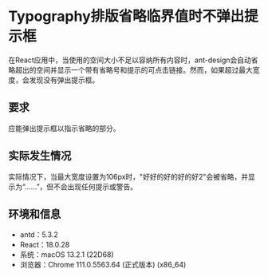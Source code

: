 # Typography排版省略临界值时不弹出提示框

在React应用中，当使用的空间大小不足以容纳所有内容时，ant-design会自动省略超出的空间并显示一个带有省略号和提示的可点击链接。然而，如果超过最大宽度，会发现没有弹出提示框。

## 要求

应能弹出提示框以指示省略的部分。

## 实际发生情况

实际情况下，当最大宽度设置为106px时，"好好的好的好的好2"会被省略，并显示为“……”，但不会出现任何提示或警告。

## 环境和信息

- antd：5.3.2
- React：18.0.28
- 系统：macOS 13.2.1 (22D68)
- 浏览器：Chrome 111.0.5563.64 (正式版本) (x86_64)

